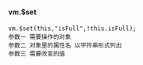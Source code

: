 #### vm.$set

```
vm.$set(this,"isFull",!this.isFull);
参数一 需要操作的对象
参数二 对象里的属性名 以字符串形式列出
参数三 需要改变的值
```




